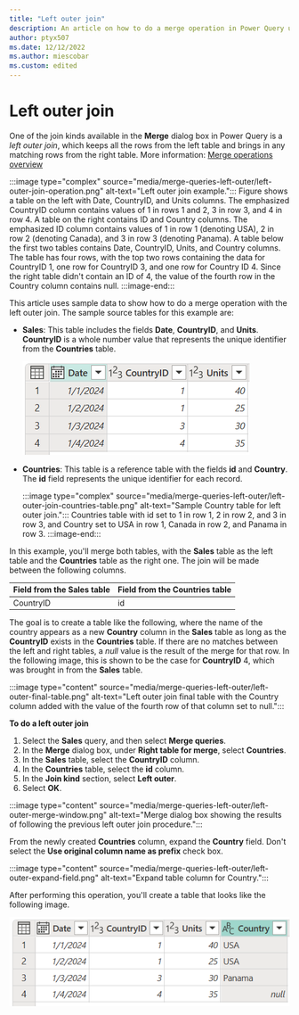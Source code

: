```yaml
---
title: "Left outer join"
description: An article on how to do a merge operation in Power Query using the left outer join kind. 
author: ptyx507
ms.date: 12/12/2022
ms.author: miescobar
ms.custom: edited
---
```


# Left outer join

One of the join kinds available in the **Merge** dialog box in Power Query is a *left outer join*, which keeps all the rows from the left table and brings in any matching rows from the right table. More information: [Merge operations overview](merge-queries-overview.md)

:::image type="complex" source="media/merge-queries-left-outer/left-outer-join-operation.png" alt-text="Left outer join example.":::
   Figure shows a table on the left with Date, CountryID, and Units columns. The emphasized CountryID column contains values of 1 in rows 1 and 2, 3 in row 3, and 4 in row 4. A table on the right contains ID and Country columns. The emphasized ID column contains values of 1 in row 1 (denoting USA), 2 in row 2 (denoting Canada), and 3 in row 3 (denoting Panama). A table below the first two tables contains Date, CountryID, Units, and Country columns. The table has four rows, with the top two rows containing the data for CountryID 1, one row for CountryID 3, and one row for Country ID 4. Since the right table didn't contain an ID of 4, the value of the fourth row in the Country column contains null.
   :::image-end:::

This article uses sample data to show how to do a merge operation with the left outer join. The sample source tables for this example are:

* **Sales**: This table includes the fields **Date**, **CountryID**, and **Units**. **CountryID** is a whole number value that represents the unique identifier from the **Countries** table.

   ![Sales table containing Date, CountryID, and Units columns, with CountryID set to 1 in rows 1 and 2, 3 in row 3, and 4 in row 4.](media/merge-queries-left-outer/left-outer-join-sales-table.png "Sales table containing Date, CountryID, and Units columns, with CountryID set to 1 in rows 1 and 2, 3 in row 3, and 4 in row 4")

* **Countries**: This table is a reference table with the fields **id** and **Country**. The **id** field represents the unique identifier for each record.

   :::image type="complex" source="media/merge-queries-left-outer/left-outer-join-countries-table.png" alt-text="Sample Country table for left outer join.":::
      Countries table with id set to 1 in row 1, 2 in row 2, and 3 in row 3, and Country set to USA in row 1, Canada in row 2, and Panama in row 3.
   :::image-end:::

In this example, you'll merge both tables, with the **Sales** table as the left table and the **Countries** table as the right one. The join will be made between the following columns.

|Field from the Sales table| Field from the Countries table|
|-----------|------------------|
|CountryID|id|

The goal is to create a table like the following, where the name of the country appears as a new **Country** column in the **Sales** table as long as the **CountryID** exists in the **Countries** table. If there are no matches between the left and right tables, a *null* value is the result of the merge for that row. In the following image, this is shown to be the case for **CountryID** 4, which was brought in from the **Sales** table.

:::image type="content" source="media/merge-queries-left-outer/left-outer-final-table.png" alt-text="Left outer join final table with the Country column added with the value of the fourth row of that column set to null.":::
<!--markdownlint-disable MD036-->
**To do a left outer join**
<!--markdownlint-enable MD036-->
1. Select the **Sales** query, and then select **Merge queries**.
2. In the **Merge** dialog box, under **Right table for merge**, select **Countries**.
3. In the **Sales** table, select the **CountryID** column.
4. In the **Countries** table, select the **id** column.
5. In the **Join kind** section, select **Left outer**.
6. Select **OK**.

:::image type="content" source="media/merge-queries-left-outer/left-outer-merge-window.png" alt-text="Merge dialog box showing the results of following the previous left outer join procedure.":::

From the newly created **Countries** column, expand the **Country** field. Don't select the **Use original column name as prefix** check box.

:::image type="content" source="media/merge-queries-left-outer/left-outer-expand-field.png" alt-text="Expand table column for Country.":::

After performing this operation, you'll create a table that looks like the following image.

![Final table with the Country column added with the value of the fourth row of that column set to null.](media/merge-queries-left-outer/left-outer-final-table-2.png "Final table with the Country column added with the value of the fourth row of that column set to null")
